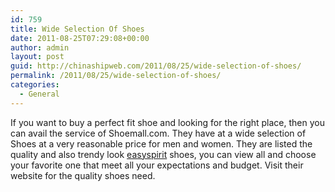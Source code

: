 ```yaml
---
id: 759
title: Wide Selection Of Shoes
date: 2011-08-25T07:29:08+00:00
author: admin
layout: post
guid: http://chinashipweb.com/2011/08/25/wide-selection-of-shoes/
permalink: /2011/08/25/wide-selection-of-shoes/
categories:
  - General
---
```

If you want to buy a perfect fit shoe and looking for the right place, then you can avail the service of Shoemall.com. They have at a wide selection of Shoes at a very reasonable price for men and women. They are listed the quality and also trendy look [easyspirit](http://www.shoemall.com/b/Easy-Spirit-shoes/) shoes, you can view all and choose your favorite one that meet all your expectations and budget. Visit their website for the quality shoes need.